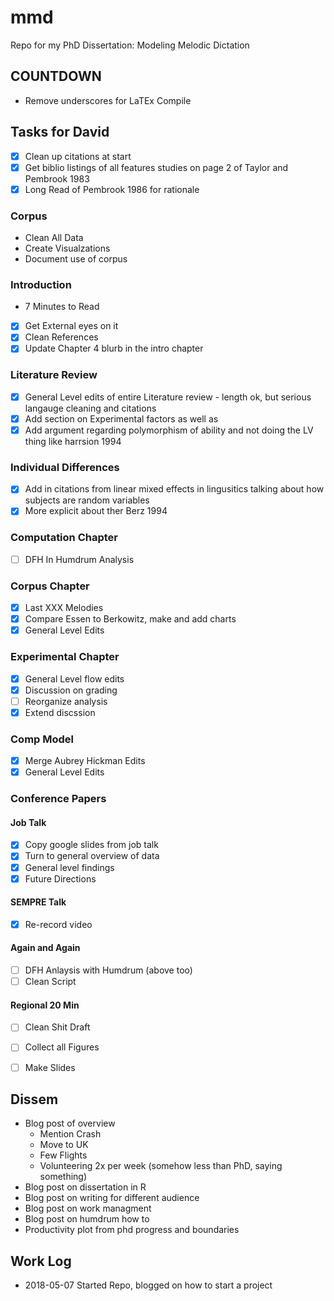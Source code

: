 # mmd

Repo for my PhD Dissertation: Modeling Melodic Dictation

## COUNTDOWN

* Remove underscores for LaTEx Compile

## Tasks for David 

* [X] Clean up citations at start 
* [X] Get biblio listings of all features studies on page 2 of Taylor and Pembrook 1983
* [X] Long Read of Pembrook 1986 for rationale 

### Corpus

* Clean All Data 
* Create Visualzations
* Document use of corpus 

### Introduction 

* 7 Minutes to Read 

* [X] Get External eyes on it 
* [X] Clean References
* [X] Update Chapter 4 blurb in the intro chapter

### Literature Review

* [X] General Level edits of entire Literature review - length ok, but serious langauge cleaning and citations
* [X] Add section on Experimental factors as well as 
* [X] Add argument regarding polymorphism of ability and not doing the LV thing like harrsion 1994

### Individual Differences

* [X] Add in citations from linear mixed effects in lingusitics talking about how subjects are random variables 
* [X] More explicit about ther Berz 1994

### Computation Chapter

* [ ] DFH In Humdrum Analysis 

### Corpus Chapter

* [X] Last XXX Melodies 
* [X] Compare Essen to Berkowitz, make and add charts
* [X] General Level Edits

### Experimental Chapter

* [X] General Level flow edits
* [X] Discussion on grading
* [ ] Reorganize analysis 
* [X] Extend discssion

### Comp Model 

* [X] Merge Aubrey Hickman Edits
* [X] General Level Edits

### Conference Papers

#### Job Talk 

* [X] Copy google slides from job talk
* [X] Turn to general overview of data 
* [X] General level findings
* [X] Future Directions 

#### SEMPRE Talk 

* [X] Re-record video 

#### Again and Again

* [ ] DFH Anlaysis with Humdrum (above too)
* [ ] Clean Script 

#### Regional 20 Min 

* [ ] Clean Shit Draft
* [ ] Collect all Figures
* [ ] Make Slides


## Dissem

* Blog post of overview 
	- Mention Crash
	- Move to UK 
	- Few Flights
	- Volunteering 2x per week (somehow less than PhD, saying something) 
* Blog post on dissertation in R
* Blog post on writing for different audience
* Blog post on work managment 
* Blog post on humdrum how to 
* Productivity plot from phd progress and boundaries

## Work Log 

* 2018-05-07 Started Repo, blogged on how to start a project

